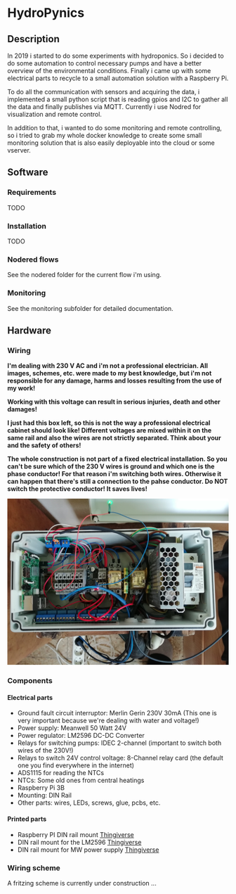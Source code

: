 # HydroPynics

## Description
In 2019 i started to do some experiments with hydroponics. So i decided to do some automation to control necessary pumps and have a better overview of the environmental conditions. Finally i came up with some electrical parts to recycle to a small automation solution with a Raspberry Pi. 

To do all the communication with sensors and acquiring the data, i implemented a small python script that is reading gpios and I2C to gather all the data and finally publishes via MQTT. Currently i use Nodred for visualization and remote control.

In addition to that, i wanted to do some monitoring and remote controlling, so i tried to grab my whole docker knowledge to create some small monitoring solution that is also easily deployable into the cloud or some vserver.


## Software

### Requirements

TODO

### Installation

TODO

### Nodered flows

See the nodered folder for the current flow i'm using.

### Monitoring

See the monitoring subfolder for detailed documentation.

## Hardware

### Wiring

**I'm dealing with 230 V AC and i'm not a professional electrician. All images, schemes, etc. were made to my best knowledge, but i'm not responsible for any damage, harms and losses resulting from the use of my work!**

**Working with this voltage can result in serious injuries, death and other damages!**

**I just had this box left, so this is not the way a professional electrical cabinet should look like! Different voltages are mixed within it on the same rail and also the wires are not strictly separated. Think about your and the safety of others!**

**The whole construction is not part of a fixed electrical installation. So you can't be sure which of the 230 V wires is ground and which one is the phase conductor! For that reason i'm switching both wires. Otherwise it can happen that there's still a connection to the pahse conductor. Do NOT switch the protective conductor! It saves lives!**

![Image of the complete controller unit](https://github.com/fbaeuerlein/HydroPynics/blob/master/images/control.jpg)

### Components

#### Electrical parts

- Ground fault circuit interruptor: Merlin Gerin 230V 30mA (This one is very important because we're dealing with water and voltage!)
- Power supply: Meanwell 50 Watt 24V 
- Power regulator: LM2596 DC-DC Converter
- Relays for switching pumps: IDEC 2-channel (important to switch both wires of the 230V!)
- Relays to switch 24V control voltage: 8-Channel relay card (the default one you find everywhere in the internet)
- ADS1115 for reading the NTCs
- NTCs: Some old ones from central heatings
- Raspberry Pi 3B
- Mounting: DIN Rail
- Other parts: wires, LEDs, screws, glue, pcbs, etc.

#### Printed parts
- Raspberry PI DIN rail mount [Thingiverse](https://www.thingiverse.com/thing:2659908)
- DIN rail mount for the LM2596 [Thingiverse](https://www.thingiverse.com/thing:4415585)
- DIN rail mount for MW power supply [Thingiverse](https://www.thingiverse.com/thing:4415618)

### Wiring scheme

A fritzing scheme is currently under construction ...
